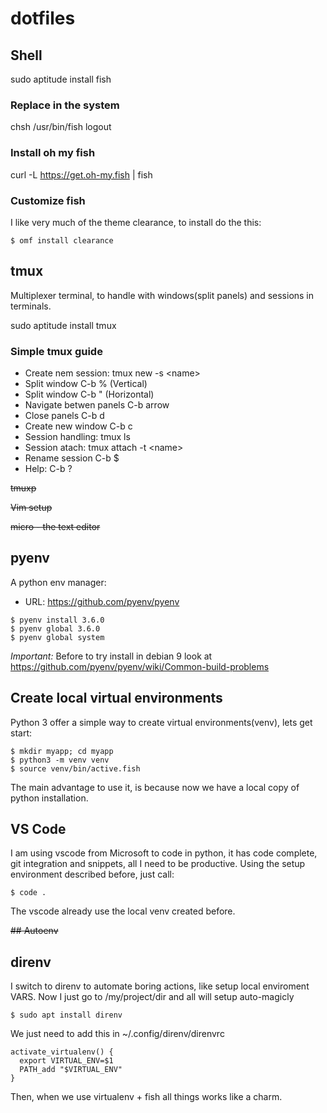 # dotfiles

## Shell
sudo aptitude install fish

### Replace in the system
chsh /usr/bin/fish
logout

### Install oh my fish
curl -L https://get.oh-my.fish | fish

### Customize fish
I like very much of the theme clearance, to install do the this:
```
$ omf install clearance
```

## tmux
Multiplexer terminal, to handle with windows(split panels) and sessions in terminals.

sudo aptitude install tmux

### Simple tmux guide

  * Create nem session: tmux new -s \<name\>
  * Split window C-b % (Vertical)
  * Split window C-b " (Horizontal)
  * Navigate betwen panels C-b arrow
  * Close panels C-b d
  * Create new window C-b c
  * Session handling: tmux ls
  * Session atach: tmux  attach -t \<name\>
  * Rename session C-b $
  * Help: C-b ?

~~tmuxp~~

~~Vim setup~~

~~micro - the text editor~~ 


## pyenv
A python env manager:

  * URL: https://github.com/pyenv/pyenv


```
$ pyenv install 3.6.0
$ pyenv global 3.6.0
$ pyenv global system
```

*Important:* Before to try install in debian 9 look at https://github.com/pyenv/pyenv/wiki/Common-build-problems  

## Create local virtual environments
Python 3 offer a simple way to create virtual environments(venv), lets get start:

```
$ mkdir myapp; cd myapp
$ python3 -m venv venv
$ source venv/bin/active.fish
```

The main advantage to use it, is because now we have a local copy of python installation.

## VS Code
I am using vscode from Microsoft to code in python, it has code complete, git integration and snippets, all I need to be productive.
Using the setup environment described before, just call:

```
$ code .
```

The vscode already use the local venv created before.

~~## Autoenv~~

## direnv
I switch to direnv to automate boring actions, like setup local enviroment VARS. Now I just go to /my/project/dir and all will setup auto-magicly

```
$ sudo apt install direnv
```

We just need to add this in ~/.config/direnv/direnvrc

```
activate_virtualenv() {
  export VIRTUAL_ENV=$1
  PATH_add "$VIRTUAL_ENV"
}
```
Then, when we use virtualenv + fish all things works like a charm.